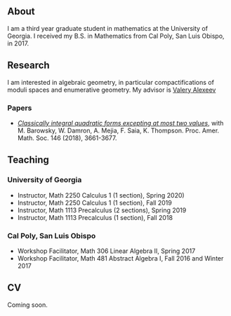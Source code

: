 ## About

I am a third year graduate student in mathematics at the University of Georgia. I received my B.S. in Mathematics from Cal Poly, San Luis Obispo, in 2017.

## Research

I am interested in algebraic geometry, in particular compactifications of moduli spaces and enumerative geometry. My advisor is [Valery Alexeev](http://alpha.math.uga.edu/~valery/)

### Papers

- [*Classically integral quadratic forms excepting at most two values*](https://arxiv.org/pdf/1608.01656v1.pdf), with M. Barowsky, W. Damron, A. Mejia, F. Saia, K. Thompson. Proc. Amer. Math. Soc. 146 (2018), 3661-3677.

## Teaching

### University of Georgia

- Instructor, Math 2250 Calculus 1 (1 section), Spring 2020)
- Instructor, Math 2250 Calculus 1 (1 section), Fall 2019
- Instructor, Math 1113 Precalculus (2 sections), Spring 2019
- Instructor, Math 1113 Precalculus (1 section), Fall 2018

### Cal Poly, San Luis Obispo

- Workshop Facilitator, Math 306 Linear Algebra II, Spring 2017
- Workshop Facilitator, Math 481 Abstract Algebra I, Fall 2016 and Winter 2017

## CV

Coming soon.


